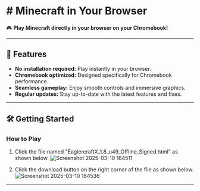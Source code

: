 # # Minecraft in Your Browser

🎮 **Play Minecraft directly in your browser on your Chromebook!**

---

## 🚀 Features
- **No installation required:** Play instantly in your browser.
- **Chromebook optimized:** Designed specifically for Chromebook performance.
- **Seamless gameplay:** Enjoy smooth controls and immersive graphics.
- **Regular updates:** Stay up-to-date with the latest features and fixes.

---

## 🛠️ Getting Started
### How to Play
1. Click the file named "EaglercraftX_1.8_u49_Offline_Signed.html" as shown below.
   ![Screenshot 2025-03-10 164511](https://github.com/user-attachments/assets/f37267cb-8c7c-45e5-9ac0-057effa33a41)
   
3. Click the download button on the right corner of the file as shown below.
   ![Screenshot 2025-03-10 164536](https://github.com/user-attachments/assets/6aaefcb9-b615-4b67-85f5-c7cb5bff6b5e)

---
